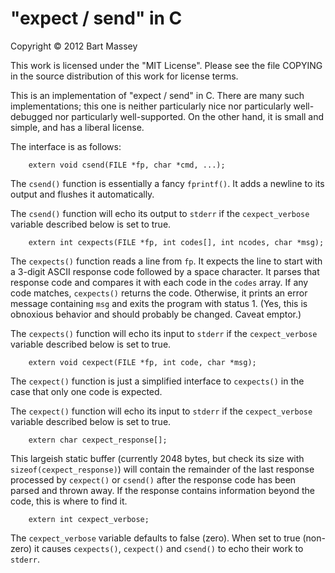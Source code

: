 # "expect / send" in C
Copyright © 2012 Bart Massey

This work is licensed under the "MIT License".  Please see
the file COPYING in the source distribution of this work for
license terms.

This is an implementation of "expect / send" in C. There are
many such implementations; this one is neither particularly
nice nor particularly well-debugged nor particularly
well-supported. On the other hand, it is small and simple,
and has a liberal license.

The interface is as follows:

        extern void csend(FILE *fp, char *cmd, ...);

The `csend()` function is essentially a fancy `fprintf()`. It
adds a newline to its output and flushes it automatically.

The `csend()` function will echo its output to `stderr` if
the `cexpect_verbose` variable described below is set to
true.

        extern int cexpects(FILE *fp, int codes[], int ncodes, char *msg);

The `cexpects()` function reads a line from `fp`. It expects
the line to start with a 3-digit ASCII response code
followed by a space character. It parses that response code
and compares it with each code in the `codes` array. If any
code matches, `cexpects()` returns the code. Otherwise, it
prints an error message containing `msg` and exits the
program with status 1. (Yes, this is obnoxious behavior and
should probably be changed. Caveat emptor.)

The `cexpects()` function will echo its input to `stderr` if
the `cexpect_verbose` variable described below is set to
true.

        extern void cexpect(FILE *fp, int code, char *msg);

The `cexpect()` function is just a simplified interface to
`cexpects()` in the case that only one code is expected.

The `cexpect()` function will echo its input to `stderr` if
the `cexpect_verbose` variable described below is set to
true.

        extern char cexpect_response[];

This largeish static buffer (currently 2048 bytes, but check
its size with `sizeof(cexpect_response)`) will contain the
remainder of the last response processed by `cexpect()` or
`csend()` after the response code has been parsed and thrown
away. If the response contains information beyond the code,
this is where to find it.

        extern int cexpect_verbose;

The `cexpect_verbose` variable defaults to false
(zero). When set to true (non-zero) it causes `cexpects()`,
`cexpect()` and `csend()` to echo their work to `stderr`.
